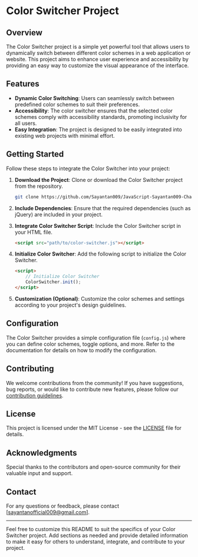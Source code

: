 # Color Switcher Project

## Overview

The Color Switcher project is a simple yet powerful tool that allows users to dynamically switch between different color schemes in a web application or website. This project aims to enhance user experience and accessibility by providing an easy way to customize the visual appearance of the interface.

## Features

- **Dynamic Color Switching**: Users can seamlessly switch between predefined color schemes to suit their preferences.
- **Accessibility**: The color switcher ensures that the selected color schemes comply with accessibility standards, promoting inclusivity for all users.
- **Easy Integration**: The project is designed to be easily integrated into existing web projects with minimal effort.

## Getting Started

Follow these steps to integrate the Color Switcher into your project:

1. **Download the Project**: Clone or download the Color Switcher project from the repository.

    ```bash
    git clone https://github.com/Sayantan009/JavaScript-Sayantan009-Chai-Aur-Code-Course/tree/main/Project-01
    ```

2. **Include Dependencies**: Ensure that the required dependencies (such as jQuery) are included in your project.

3. **Integrate Color Switcher Script**: Include the Color Switcher script in your HTML file.

    ```html
    <script src="path/to/color-switcher.js"></script>
    ```

4. **Initialize Color Switcher**: Add the following script to initialize the Color Switcher.

    ```html
    <script>
        // Initialize Color Switcher
        ColorSwitcher.init();
    </script>
    ```

5. **Customization (Optional)**: Customize the color schemes and settings according to your project's design guidelines.

## Configuration

The Color Switcher provides a simple configuration file (`config.js`) where you can define color schemes, toggle options, and more. Refer to the documentation for details on how to modify the configuration.

## Contributing

We welcome contributions from the community! If you have suggestions, bug reports, or would like to contribute new features, please follow our [contribution guidelines](CONTRIBUTING.md).

## License

This project is licensed under the MIT License - see the [LICENSE](LICENSE) file for details.

## Acknowledgments

Special thanks to the contributors and open-source community for their valuable input and support.

## Contact

For any questions or feedback, please contact [sayantanofficial009@gmail.com].

---

Feel free to customize this README to suit the specifics of your Color Switcher project. Add sections as needed and provide detailed information to make it easy for others to understand, integrate, and contribute to your project.
